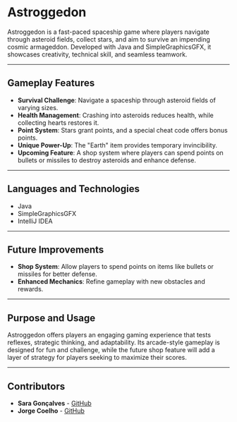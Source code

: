 # Astroggedon
Astroggedon is a fast-paced spaceship game where players navigate through asteroid fields, collect stars, and aim to survive an impending cosmic armageddon. Developed with Java and SimpleGraphicsGFX, it showcases creativity, technical skill, and seamless teamwork.

---

## **Gameplay Features**
- **Survival Challenge**: Navigate a spaceship through asteroid fields of varying sizes.
- **Health Management**: Crashing into asteroids reduces health, while collecting hearts restores it.
- **Point System**: Stars grant points, and a special cheat code offers bonus points.
- **Unique Power-Up**: The "Earth" item provides temporary invincibility.
- **Upcoming Feature**: A shop system where players can spend points on bullets or missiles to destroy asteroids and enhance defense.

---

## **Languages and Technologies**
- Java
- SimpleGraphicsGFX
- IntelliJ IDEA

---

## **Future Improvements**
- **Shop System**: Allow players to spend points on items like bullets or missiles for better defense.
- **Enhanced Mechanics**: Refine gameplay with new obstacles and rewards.

---

## **Purpose and Usage**
Astroggedon offers players an engaging gaming experience that tests reflexes, strategic thinking, and adaptability. Its arcade-style gameplay is designed for fun and challenge, while the future shop feature will add a layer of strategy for players seeking to maximize their scores.

---

## **Contributors**
- **Sara Gonçalves** - [GitHub](https://github.com/sarafsg)
- **Jorge Coelho** - [GitHub](https://github.com/JorgeMCoelho)
